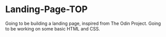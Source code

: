 # Landing-Page-TOP

Going to be building a landing page, inspired from The Odin Project.
Going to be working on some basic HTML and CSS.

